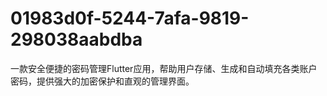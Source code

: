 # 01983d0f-5244-7afa-9819-298038aabdba
一款安全便捷的密码管理Flutter应用，帮助用户存储、生成和自动填充各类账户密码，提供强大的加密保护和直观的管理界面。
